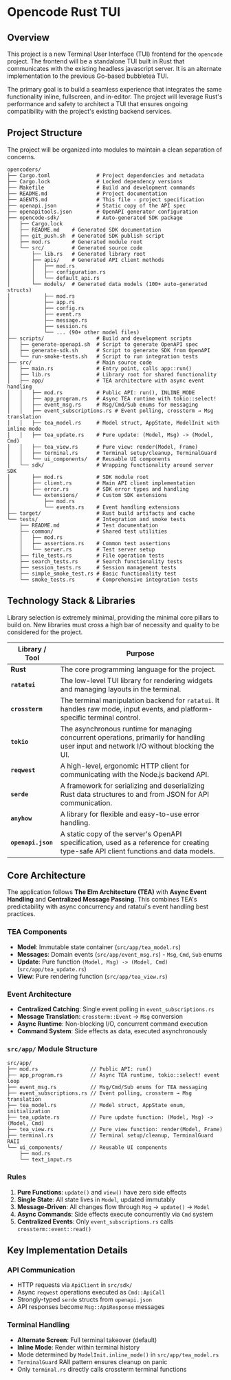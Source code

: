 # Opencode Rust TUI

## Overview

This project is a new Terminal User Interface (TUI) frontend for the `opencode` project. The frontend will be a standalone TUI built in Rust that communicates with the existing headless javascript server. It is an alternate implementation to the previous Go-based bubbletea TUI.

The primary goal is to build a seamless experience that integrates the same functionality inline, fullscreen, and in-editor.
The project will leverage Rust's performance and safety to architect a TUI that ensures ongoing compatibility with the project's existing backend services.

## Project Structure

The project will be organized into modules to maintain a clean separation of concerns.

```plaintext
opencoders/
├── Cargo.toml               # Project dependencies and metadata
├── Cargo.lock               # Locked dependency versions
├── Makefile                 # Build and development commands
├── README.md                # Project documentation
├── AGENTS.md                # This file - project specification
├── openapi.json             # Static copy of the API spec
├── openapitools.json        # OpenAPI generator configuration
├── opencode-sdk/            # Auto-generated SDK package
│   ├── Cargo.lock
│   ├── README.md    # Generated SDK documentation
│   ├── git_push.sh  # Generated SDK publish script
│   ├── mod.rs       # Generated module root
│   └── src/         # Generated source code
│       ├── lib.rs   # Generated library root
│       ├── apis/    # Generated API client methods
│       │   ├── mod.rs
│       │   ├── configuration.rs
│       │   └── default_api.rs
│       └── models/  # Generated data models (100+ auto-generated structs)
│           ├── mod.rs
│           ├── app.rs
│           ├── config.rs
│           ├── event.rs
│           ├── message.rs
│           ├── session.rs
│           └── ... (90+ other model files)
├── scripts/                 # Build and development scripts
│   ├── generate-openapi.sh  # Script to generate OpenAPI spec
│   ├── generate-sdk.sh      # Script to generate SDK from OpenAPI
│   └── run-smoke-tests.sh   # Script to run integration tests
├── src/                     # Main source code
│   ├── main.rs              # Entry point, calls app::run()
│   ├── lib.rs               # Library root for shared functionality
│   ├── app/                 # TEA architecture with async event handling
│   │   ├── mod.rs           # Public API: run(), INLINE_MODE
│   │   ├── app_program.rs   # Async TEA runtime with tokio::select!
│   │   ├── event_msg.rs     # Msg/Cmd/Sub enums for messaging
│   │   ├── event_subscriptions.rs # Event polling, crossterm → Msg translation
│   │   ├── tea_model.rs     # Model struct, AppState, ModelInit with inline mode
│   │   ├── tea_update.rs    # Pure update: (Model, Msg) -> (Model, Cmd)
│   │   ├── tea_view.rs      # Pure view: render(Model, Frame)
│   │   ├── terminal.rs      # Terminal setup/cleanup, TerminalGuard
│   │   └── ui_components/   # Reusable UI components
│   └── sdk/                 # Wrapping functionality around server SDK
│       ├── mod.rs           # SDK module root
│       ├── client.rs        # Main API client implementation
│       ├── error.rs         # SDK error types and handling
│       └── extensions/      # Custom SDK extensions
│           ├── mod.rs
│           └── events.rs    # Event handling extensions
├── target/                  # Rust build artifacts and cache
└── tests/                   # Integration and smoke tests
    ├── README.md            # Test documentation
    ├── common/              # Shared test utilities
    │   ├── mod.rs
    │   ├── assertions.rs    # Common test assertions
    │   └── server.rs        # Test server setup
    ├── file_tests.rs        # File operation tests
    ├── search_tests.rs      # Search functionality tests
    ├── session_tests.rs     # Session management tests
    ├── simple_smoke_test.rs # Basic functionality test
    └── smoke_tests.rs       # Comprehensive integration tests
```

## Technology Stack & Libraries

Library selection is extremely minimal, providing the minimal core pillars to
build on. New libraries must cross a high bar of necessity and quality to be
considered for the project.

| Library / Tool        | Purpose                                                                                                                                  |
| --------------------- | ---------------------------------------------------------------------------------------------------------------------------------------- |
| **Rust** | The core programming language for the project.                                                                                           |
| **`ratatui`** | The low-level TUI library for rendering widgets and managing layouts in the terminal.                                                    |
| **`crossterm`** | The terminal manipulation backend for `ratatui`. It handles raw mode, input events, and platform-specific terminal control.               |
| **`tokio`** | The asynchronous runtime for managing concurrent operations, primarily for handling user input and network I/O without blocking the UI. |
| **`reqwest`** | A high-level, ergonomic HTTP client for communicating with the Node.js backend API.                                                      |
| **`serde`** | A framework for serializing and deserializing Rust data structures to and from JSON for API communication.                               |
| **`anyhow`** | A library for flexible and easy-to-use error handling.                                                                                   |
| **`openapi.json`** | A static copy of the server's OpenAPI specification, used as a reference for creating type-safe API client functions and data models.  |

## Core Architecture

The application follows **The Elm Architecture (TEA)** with **Async Event Handling** and **Centralized Message Passing**. This combines TEA's predictability with async concurrency and ratatui's event handling best practices.

### TEA Components

- **Model**: Immutable state container (`src/app/tea_model.rs`)
- **Messages**: Domain events (`src/app/event_msg.rs`) - `Msg`, `Cmd`, `Sub` enums
- **Update**: Pure function `(Model, Msg) -> (Model, Cmd)` (`src/app/tea_update.rs`)
- **View**: Pure rendering function (`src/app/tea_view.rs`)

### Event Architecture

- **Centralized Catching**: Single event polling in `event_subscriptions.rs`
- **Message Translation**: `crossterm::Event` → `Msg` conversion
- **Async Runtime**: Non-blocking I/O, concurrent command execution
- **Command System**: Side effects as data, executed asynchronously

### `src/app/` Module Structure

```text
src/app/
├── mod.rs                 // Public API: run()
├── app_program.rs         // Async TEA runtime, tokio::select! event loop
├── event_msg.rs           // Msg/Cmd/Sub enums for TEA messaging
├── event_subscriptions.rs // Event polling, crossterm → Msg translation
├── tea_model.rs           // Model struct, AppState enum, initialization
├── tea_update.rs          // Pure update function: (Model, Msg) -> (Model, Cmd)
├── tea_view.rs            // Pure view function: render(Model, Frame)
├── terminal.rs            // Terminal setup/cleanup, TerminalGuard RAII
└── ui_components/         // Reusable UI components
    ├── mod.rs
    └── text_input.rs
```

### Rules

1. **Pure Functions**: `update()` and `view()` have zero side effects
2. **Single State**: All state lives in `Model`, updated immutably
3. **Message-Driven**: All changes flow through `Msg` → `update()` → `Model`
4. **Async Commands**: Side effects execute concurrently via `Cmd` system
5. **Centralized Events**: Only `event_subscriptions.rs` calls `crossterm::event::read()`

## Key Implementation Details

### API Communication

- HTTP requests via `ApiClient` in `src/sdk/`
- Async `reqwest` operations executed as `Cmd::ApiCall`
- Strongly-typed `serde` structs from `openapi.json`
- API responses become `Msg::ApiResponse` messages

### Terminal Handling

- **Alternate Screen**: Full terminal takeover (default)
- **Inline Mode**: Render within terminal history
- Mode determined by `ModelInit.inline_mode()` in `src/app/tea_model.rs`
- `TerminalGuard` RAII pattern ensures cleanup on panic
- Only `terminal.rs` directly calls crossterm terminal functions
